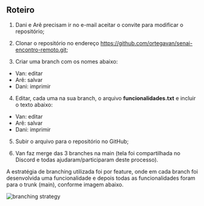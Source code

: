 ## Roteiro

1. Dani e Arê precisam ir no e-mail aceitar o convite para modificar o repositório;

2. Clonar o repositório no endereço https://github.com/ortegavan/senai-encontro-remoto.git;

3. Criar uma branch com os nomes abaixo:
- Van: editar
- Arê: salvar
- Dani: imprimir

4. Editar, cada uma na sua branch, o arquivo **funcionalidades.txt** e incluir o texto abaixo:
- Van: editar
- Arê: salvar
- Dani: imprimir

5. Subir o arquivo para o repositório no GitHub;

6. Van faz merge das 3 branches na main (tela foi compartilhada no Discord e todas ajudaram/participaram deste processo).

A estratégia de branching utilizada foi por feature, onde em cada branch foi desenvolvida uma funcionalidade e depois todas as funcionalidades foram para o trunk (main), conforme imagem abaixo.

![branching strategy](https://zepel.io/blog/content/images/2020/05/Feature-Branch-git-workflow-4.png)
